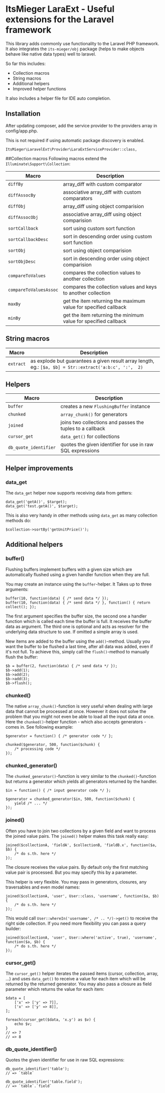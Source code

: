 # ItsMieger LaraExt - Useful extensions for the Laravel framework
This library adds commonly use functionality to the Laravel PHP framework. It also integrates the
`its-mieger/obj` package (helps to make objects behave like native data types) well to laravel.

 
So far this includes:
* Collection macros
* String macros
* Additional helpers
* Improved helper functions

It also includes a helper file for IDE auto completion.

## Installation

After updating composer, add the service provider to the providers array in config/app.php.

This is not required if using automatic package discovery is enabled.

	ItsMieger\LaravelExt\Provider\LaraExtServiceProvider::class,

##Collection macros
Following macros extend the `Illuminate\Support\Collection`:

| Macro 			| Description
|-------------------| ------------
| `diffBy`			| array_diff with custom comparator
| `diffAssocBy`		| associative array_diff with custom comparators
| `diffObj`			| array_diff using object comparision
| `diffAssocObj`	| associative array_diff using object comparision
| `sortCallback`	| sort using custom sort function
| `sortCallbackDesc` | sort in descending order using custom sort function
| `sortObj`			| sort using object comparision
| `sortObjDesc`		| sort in descending order using object comparision
| `compareToValues`		| compares the collection values to another collection 
| `compareToValuesAssoc`	| compares the collection values and keys to another collection
| `maxBy`	| get the item returning the maximum value for specified callback
| `minBy`	| get the item returning the minimum value for specified callback

## String macros
| Macro 			| Description
|-------------------| ------------
| `extract`			| as explode but guarantees a given result array length, eg.: `[$a, $b] = Str::extract('a:b:c', ':',  2)`
 
## Helpers

| Macro 			| Description
|-------------------| ------------
| `buffer`			| creates a new `FlushingBuffer` instance
| `chunked`			| `array_chunk()` for generators
| `joined`			| joins two collections and passes the tuples to a callback
| `cursor_get`		| `data_get()` for collections
| `db_quote_identifier`	| quotes the given identifier for use in raw SQL expressions
 
## Helper improvements

### data_get
The `data_get` helper now supports receiving data from getters:

	data_get('getA()', $target);
	data_get('test.getA()', $target);
	
This is also very handy in other methods using `data_get` as many collection methods do:

	$collection->sortBy('getUnitPrice()');
		
## Additional helpers

### buffer()
Flushing buffers implement buffers with a given size which are automatically flushed using a given
handler function when they are full.

You may create an instance using the `buffer`-helper. It Takes up to three arguments:

	buffer(10, function(data) { /* send data */ });
	buffer(10, function(data) { /* send data */ }, function() { return collect(); });
	
The first argument specifies the buffer size, the second one a handler function which is called
each time the buffer is full. It receives the buffer data as argument. The third one is optional
and acts as resolver for the underlying data structure to use. If omitted a simple array is used.

New items are added to the buffer using the `add()`-method. Usually you want the buffer to be
flushed a last time, after all data was added, even if it's not full. To achieve this, simply
call the `flush()`-method to manually flush the buffer:

	$b = buffer(2, function(data) { /* send data */ });
	$b->add(1);
	$b->add(2);
	$b->add(3);
	$b->flush();
	
	
### chunked()
The native `array_chunk()`-function is very useful when dealing with large data that cannot
be processed at once. However it does not solve the problem that you might not even be able
to load all the input data at once. Here the `chunked()`-helper function - which also
accepts generators - comes in. See following example:
	
	$generator = function() { /* generator code */ };
	
	chunked($generator, 500, function($chunk) {
		/* processing code */
	});

### chunked_generator()
The `chunked_generator()`-function is very similar to the `chunked()`-function but returns
a generator which yields all generators returned by the handler.

	$in = function() { /* input generator code */ };

	$generator = chunked_generator($in, 500, function($chunk) {
		yield /* ... */
	});
	

	
### joined()
Often you have to join two collections by a given field and want to process the joined
value pairs. The `joined()` helper makes this task really easy:

	joined($collectionA, 'fieldA', $collectionB, 'fieldB.x', function($a, $b) {
		/* do s.th. here */
	});
	
The closure receives the value pairs. By default only the first matching value pair is
processed. But you may specify this by a parameter.

This helper is very flexible. You may pass in generators, closures, any traversables and
even model names:

	joined($collectionA, 'user', User::class, 'username', function($a, $b) {
		/* do s.th. here */
	});
	
This would call `User::whereIn('username', /* .. */)->get()` to receive the right side
collection. If you need more flexibility you can pass a query builder:

	joined($collectionA, 'user', User::where('active', true), 'username', function($a, $b) {
		/* do s.th. here */
	});

### cursor_get()
The `cursor_get()` helper iterates the passed items (cursor, collection, array, ...) and
uses `data_get()` to receive a value for each item which will be returned by the returned
generator. You may also pass a closure as field parameter which returns the value for
each item:


	$data = [
		['x' => ['y' => 7]],
		['x' => ['y' => 8]],
	];
	
	foreach(cursor_get($data, 'x.y') as $v) {
		echo $v;
	}
	// => 7
	// => 8
	

### db_quote_identifier()

Quotes the given identifier for use in raw SQL expressions:

	db_quote_identifier('table');
	// => `table`
	
	db_quote_identifier('table.field');
	// => `table`.`field`
	

